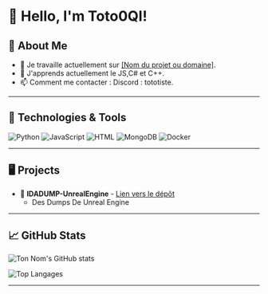 # 👋 Hello, I'm Toto0QI!

## 🌌 About Me

- 🔭 Je travaille actuellement sur [[Nom du projet ou domaine]](https://github.com/Toto0QI/IDADUMP-UnrealEngine).
- 🌱 J'apprends actuellement le JS,C# et C++.
- 📫 Comment me contacter : Discord : tototiste.

---

## 🚀 Technologies & Tools

<img src="https://img.shields.io/badge/Code-Python-informational?style=flat&logo=python&color=2bbc8a" alt="Python" />
<img src="https://img.shields.io/badge/Code-JavaScript-informational?style=flat&logo=javascript&color=2bbc8a" alt="JavaScript" />
<img src="https://img.shields.io/badge/Code-HTML-informational?style=flat&logo=html5&color=2bbc8a" alt="HTML" />
<img src="https://img.shields.io/badge/Database-MongoDB-informational?style=flat&logo=mongodb&color=2bbc8a" alt="MongoDB" />
<img src="https://img.shields.io/badge/Tools-Docker-informational?style=flat&logo=docker&color=2bbc8a" alt="Docker" />

---

## 🖥️ Projects

- 🌌 **IDADUMP-UnrealEngine** - [Lien vers le dépôt]([https://github.com/tonnom/nuziuki-world](https://github.com/Toto0QI/IDADUMP-UnrealEngine))
  - Des Dumps De Unreal Engine

---

## 📈 GitHub Stats

![Ton Nom's GitHub stats](https://github-readme-stats.vercel.app/api?username=toto0qi&show_icons=true&theme=radical)

![Top Langages](https://github-readme-stats.vercel.app/api/top-langs/?username=toto0qi&layout=compact&theme=radical)

---

